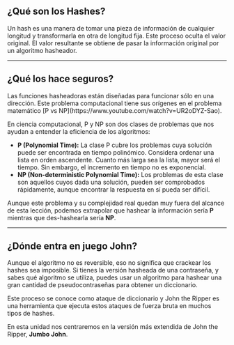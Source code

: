<h2>¿Qué son los Hashes?</h2>
Un hash es una manera de tomar una pieza de información de cualquier longitud y transformarla en otra de longitud fija. Este proceso oculta el valor original. El valor resultante se obtiene de pasar la información original por un algoritmo hasheador.

-----------
<h2>¿Qué los hace seguros?</h2>
Las funciones hasheadoras están diseñadas para funcionar sólo en una dirección. Este problema computacional tiene sus orígenes en el problema matemático [P vs NP](https://www.youtube.com/watch?v=UR2oDYZ-Sao).

En ciencia computacional, P y NP son dos clases de problemas que nos ayudan a entender la eficiencia de los algoritmos:

- **P (Polynomial Time):** La clase P cubre los problemas cuya solución puede ser encontrada en tiempo polinómico. Considera ordenar una lista en orden ascendente. Cuanto más larga sea la lista, mayor será el tiempo. Sin embargo, el incremento en tiempo no es exponencial.
- **NP (Non-deterministic Polynomial Time):** Los problemas de esta clase son aquellos cuyos dada una solución, pueden ser comprobados rápidamente, aunque encontrar la respuesta en sí pueda ser difícil.

Aunque este problema y su complejidad real quedan muy fuera del alcance de esta lección, podemos extrapolar que hashear la información sería **P** mientras que des-hashearla sería **NP**.

-------------
<h2>¿Dónde entra en juego John?</h2>
Aunque el algoritmo no es reversible, eso no significa que crackear los hashes sea imposible. Si tienes la versión hasheada de una contraseña, y sabes qué algoritmo se utiliza, puedes usar un algoritmo para hashear una gran cantidad de pseudocontraseñas para obtener un diccionario.

Este proceso se conoce como ataque de diccionario y John the Ripper es una herramienta que ejecuta estos ataques de fuerza bruta en muchos tipos de hashes.

En esta unidad nos centraremos en la versión más extendida de John the Ripper, **Jumbo John**.